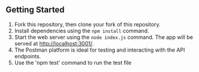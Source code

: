 ## Getting Started

1. Fork this repository, then clone your fork of this repository.
2. Install dependencies using the `npm install` command.
3. Start the web server using the `node index.js` command. The app will be served at <http://localhost:3001/>.
4. The Postman platform is ideal for testing and interacting with the API endpoints.
5. Use the 'npm test' command to run the test file
